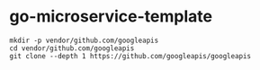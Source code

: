 # go-microservice-template

```shell
mkdir -p vendor/github.com/googleapis
cd vendor/github.com/googleapis
git clone --depth 1 https://github.com/googleapis/googleapis
```

